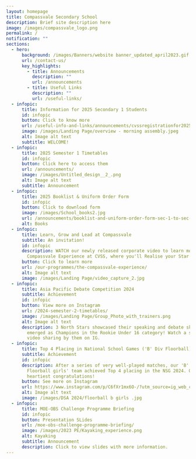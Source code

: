 ```yaml
---
layout: homepage
title: Compassvale Secondary School
description: Brief site description here
image: /images/compassvale_logo.png
permalink: /
notification: ""
sections:
  - hero:
      background: /images/Banners/website banner_updated_april2023.gif
      url: /contact-us/
      key_highlights:
        - title: Announcements
          description: ""
          url: /announcements
        - title: Useful Links
          description: ""
          url: /useful-links/
  - infopic:
      title: Information for 2025 Secondary 1 Students
      id: infopic
      button: Click to know more
      url: /useful-info-and-links/announcements/cvssregistrationfor2025sec1students/
      image: /images/Landing Page/overview - morning assembly.jpeg
      alt: Image alt text
      subtitle: WELCOME!
  - infopic:
      title: 2025 Semester 1 Timetables
      id: infopic
      button: Click here to access them
      url: /announcements/
      image: /images/Untitled_design__2_.png
      alt: Image alt text
      subtitle: Announcement
  - infopic:
      title: 2025 Booklist & Uniform Order Form
      id: infopic
      button: Click to download form
      image: /images/School_books2.jpg
      url: /announcements/booklist-and-uniform-order-form-sec-1-to-sec-5/
      alt: Books
  - infopic:
      title: Learn, Grow and Lead at Compassvale
      subtitle: An invitation!
      id: infopic
      description: WATCH our newly released corporate video to learn more about The
        Compassvale Experience at CVSS, where you'll Realise your Star Within.
      button: Click to learn more
      url: /our-programmes/the-compassvale-experience/
      alt: Image alt text
      image: /images/Landing Page/video_capture_2.jpg
  - infopic:
      title: Asia Pacific Debate Competition 2024
      subtitle: Achievement
      id: infopic
      button: View more on Instagram
      url: /2024-semester-2-timetables/
      image: /images/Landing Page/Group_Photo_with_trainers.png
      alt: Image alt text
      description: 3 North Stars showcased their speaking and debate skills and
        emerged as Champions in the Rookie Under 16 category! Watch a special
        video sharing by them on IG.
  - infopic:
      title: Top 4 Placing in National School Games ('B' Div Floorball)
      subtitle: Achievement
      id: infopic
      description: After a series of very well-played matches, our 'B' Division
        Floorball girls' team achieved Top 4 placing in the NSG 2024. Our
        heartiest congratulations!
      button: See more on Instagram
      url: https://www.instagram.com/p/C6fXr1mx6O-/?utm_source=ig_web_copy_link&igsh=MzRlODBiNWFlZA==
      alt: Image alt text
      image: /images/DSA 2024/floorball b girls .jpg
  - infopic:
      title: MOE-OBS Challenge Programme Briefing
      id: infopic
      button: Presentation SLides
      url: /moe-obs-challenge-programme-briefing/
      image: /images/2023 PE/Kayaking_experience.png
      alt: Kayaking
      subtitle: Announcement
      description: Click to view slides with more information.
---
```

